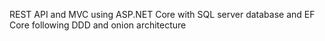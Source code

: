 REST API and MVC using ASP.NET Core with SQL server database and EF Core following DDD and onion architecture
